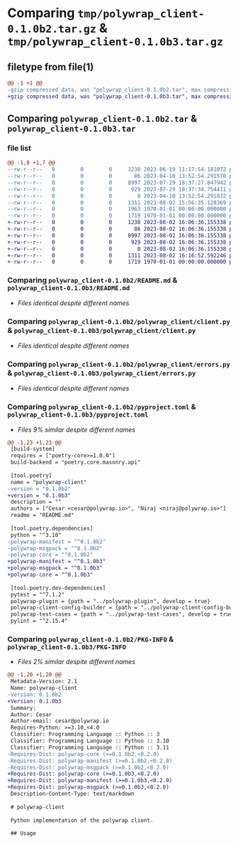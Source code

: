 # Comparing `tmp/polywrap_client-0.1.0b2.tar.gz` & `tmp/polywrap_client-0.1.0b3.tar.gz`

## filetype from file(1)

```diff
@@ -1 +1 @@
-gzip compressed data, was "polywrap_client-0.1.0b2.tar", max compression
+gzip compressed data, was "polywrap_client-0.1.0b3.tar", max compression
```

## Comparing `polywrap_client-0.1.0b2.tar` & `polywrap_client-0.1.0b3.tar`

### file list

```diff
@@ -1,8 +1,7 @@
--rw-r--r--   0        0        0     1230 2023-06-19 11:17:54.181072 polywrap_client-0.1.0b2/README.md
--rw-r--r--   0        0        0       86 2023-04-10 13:52:54.291570 polywrap_client-0.1.0b2/polywrap_client/__init__.py
--rw-r--r--   0        0        0     8997 2023-07-29 18:37:27.847942 polywrap_client-0.1.0b2/polywrap_client/client.py
--rw-r--r--   0        0        0      929 2023-07-29 18:37:34.754411 polywrap_client-0.1.0b2/polywrap_client/errors.py
--rw-r--r--   0        0        0        0 2023-04-10 13:52:54.291832 polywrap_client-0.1.0b2/polywrap_client/py.typed
--rw-r--r--   0        0        0     1311 2023-08-02 15:56:35.128369 polywrap_client-0.1.0b2/pyproject.toml
--rw-r--r--   0        0        0     1963 1970-01-01 00:00:00.000000 polywrap_client-0.1.0b2/setup.py
--rw-r--r--   0        0        0     1719 1970-01-01 00:00:00.000000 polywrap_client-0.1.0b2/PKG-INFO
+-rw-r--r--   0        0        0     1230 2023-08-02 16:06:36.155338 polywrap_client-0.1.0b3/README.md
+-rw-r--r--   0        0        0       86 2023-08-02 16:06:36.155338 polywrap_client-0.1.0b3/polywrap_client/__init__.py
+-rw-r--r--   0        0        0     8997 2023-08-02 16:06:36.155338 polywrap_client-0.1.0b3/polywrap_client/client.py
+-rw-r--r--   0        0        0      929 2023-08-02 16:06:36.155338 polywrap_client-0.1.0b3/polywrap_client/errors.py
+-rw-r--r--   0        0        0        0 2023-08-02 16:06:36.155338 polywrap_client-0.1.0b3/polywrap_client/py.typed
+-rw-r--r--   0        0        0     1311 2023-08-02 16:16:52.592246 polywrap_client-0.1.0b3/pyproject.toml
+-rw-r--r--   0        0        0     1719 1970-01-01 00:00:00.000000 polywrap_client-0.1.0b3/PKG-INFO
```

### Comparing `polywrap_client-0.1.0b2/README.md` & `polywrap_client-0.1.0b3/README.md`

 * *Files identical despite different names*

### Comparing `polywrap_client-0.1.0b2/polywrap_client/client.py` & `polywrap_client-0.1.0b3/polywrap_client/client.py`

 * *Files identical despite different names*

### Comparing `polywrap_client-0.1.0b2/polywrap_client/errors.py` & `polywrap_client-0.1.0b3/polywrap_client/errors.py`

 * *Files identical despite different names*

### Comparing `polywrap_client-0.1.0b2/pyproject.toml` & `polywrap_client-0.1.0b3/pyproject.toml`

 * *Files 9% similar despite different names*

```diff
@@ -1,23 +1,23 @@
 [build-system]
 requires = ["poetry-core>=1.0.0"]
 build-backend = "poetry.core.masonry.api"
 
 [tool.poetry]
 name = "polywrap-client"
-version = "0.1.0b2"
+version = "0.1.0b3"
 description = ""
 authors = ["Cesar <cesar@polywrap.io>", "Niraj <niraj@polywrap.io>"]
 readme = "README.md"
 
 [tool.poetry.dependencies]
 python = "^3.10"
-polywrap-manifest = "^0.1.0b2"
-polywrap-msgpack = "^0.1.0b2"
-polywrap-core = "^0.1.0b2"
+polywrap-manifest = "^0.1.0b3"
+polywrap-msgpack = "^0.1.0b3"
+polywrap-core = "^0.1.0b3"
 
 [tool.poetry.dev-dependencies]
 pytest = "^7.1.2"
 polywrap-plugin = {path = "../polywrap-plugin", develop = true}
 polywrap-client-config-builder = {path = "../polywrap-client-config-builder", develop = true}
 polywrap-test-cases = {path = "../polywrap-test-cases", develop = true}
 pylint = "^2.15.4"
```

### Comparing `polywrap_client-0.1.0b2/PKG-INFO` & `polywrap_client-0.1.0b3/PKG-INFO`

 * *Files 2% similar despite different names*

```diff
@@ -1,20 +1,20 @@
 Metadata-Version: 2.1
 Name: polywrap-client
-Version: 0.1.0b2
+Version: 0.1.0b3
 Summary: 
 Author: Cesar
 Author-email: cesar@polywrap.io
 Requires-Python: >=3.10,<4.0
 Classifier: Programming Language :: Python :: 3
 Classifier: Programming Language :: Python :: 3.10
 Classifier: Programming Language :: Python :: 3.11
-Requires-Dist: polywrap-core (>=0.1.0b2,<0.2.0)
-Requires-Dist: polywrap-manifest (>=0.1.0b2,<0.2.0)
-Requires-Dist: polywrap-msgpack (>=0.1.0b2,<0.2.0)
+Requires-Dist: polywrap-core (>=0.1.0b3,<0.2.0)
+Requires-Dist: polywrap-manifest (>=0.1.0b3,<0.2.0)
+Requires-Dist: polywrap-msgpack (>=0.1.0b3,<0.2.0)
 Description-Content-Type: text/markdown
 
 # polywrap-client
 
 Python implementation of the polywrap client.
 
 ## Usage
```

